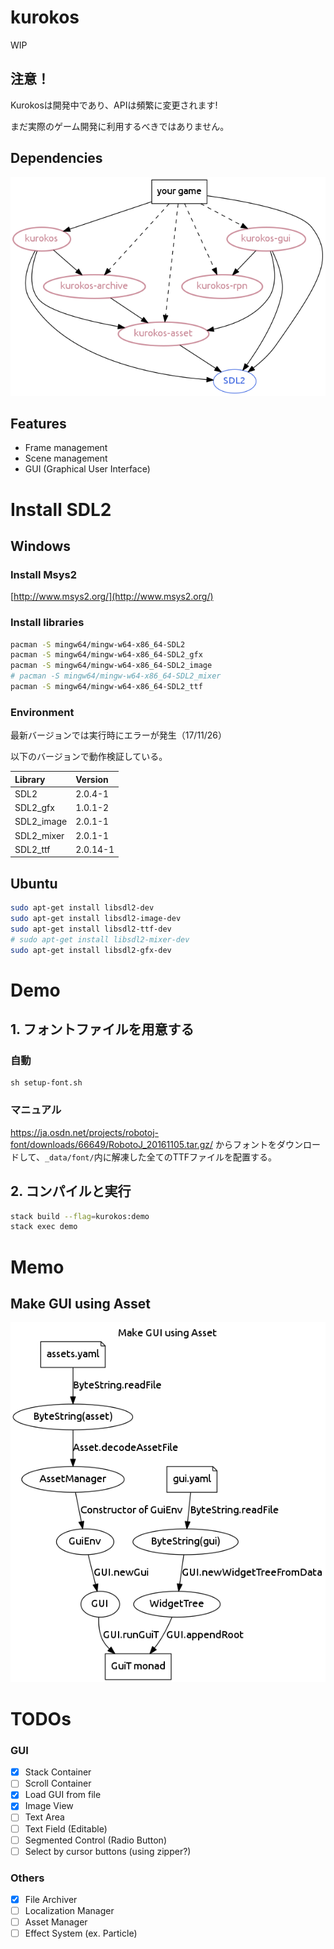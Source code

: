 # kurokos

WIP

## 注意！
Kurokosは開発中であり、APIは頻繁に変更されます!

まだ実際のゲーム開発に利用するべきではありません。

## Dependencies

![Dependencies](./doc/depend.png)

## Features
- Frame management
- Scene management
- GUI (Graphical User Interface)

# Install SDL2

## Windows

### Install Msys2
[http://www.msys2.org/](http://www.msys2.org/)

### Install libraries
```sh
pacman -S mingw64/mingw-w64-x86_64-SDL2
pacman -S mingw64/mingw-w64-x86_64-SDL2_gfx
pacman -S mingw64/mingw-w64-x86_64-SDL2_image
# pacman -S mingw64/mingw-w64-x86_64-SDL2_mixer
pacman -S mingw64/mingw-w64-x86_64-SDL2_ttf
```

### Environment

最新バージョンでは実行時にエラーが発生（17/11/26）

以下のバージョンで動作検証している。

| Library    | Version  |
|:-----------|:---------|
| SDL2       | 2.0.4-1  |
| SDL2_gfx   | 1.0.1-2  |
| SDL2_image | 2.0.1-1  |
| SDL2_mixer | 2.0.1-1  |
| SDL2_ttf   | 2.0.14-1 |

## Ubuntu

```sh
sudo apt-get install libsdl2-dev
sudo apt-get install libsdl2-image-dev
sudo apt-get install libsdl2-ttf-dev
# sudo apt-get install libsdl2-mixer-dev
sudo apt-get install libsdl2-gfx-dev
```

# Demo

## 1. フォントファイルを用意する

### 自動

```
sh setup-font.sh
```

### マニュアル

https://ja.osdn.net/projects/robotoj-font/downloads/66649/RobotoJ_20161105.tar.gz/
からフォントをダウンロードして、`_data/font/`内に解凍した全てのTTFファイルを配置する。

## 2. コンパイルと実行

```sh
stack build --flag=kurokos:demo
stack exec demo
```

# Memo

## Make GUI using Asset

![make-gui-using-asset](./doc/make-gui-using-asset.png)

# TODOs

### GUI
- [x] Stack Container
- [ ] Scroll Container
- [x] Load GUI from file
- [x] Image View
- [ ] Text Area
- [ ] Text Field (Editable)
- [ ] Segmented Control (Radio Button)
- [ ] Select by cursor buttons (using zipper?)

### Others
- [x] File Archiver
- [ ] Localization Manager
- [ ] Asset Manager
- [ ] Effect System (ex. Particle)
